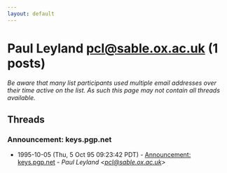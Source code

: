 ```yaml
---
layout: default
---
```


# Paul Leyland <pcl@sable.ox.ac.uk> (1 posts)

_Be aware that many list participants used multiple email addresses over their time active on the list. As such this page may not contain all threads available._

## Threads

### Announcement: keys.pgp.net
+ 1995-10-05 (Thu, 5 Oct 95 09:23:42 PDT) - [Announcement: keys.pgp.net](/archive/1995/10/266e9ebf52ca66c6d12a23e1e3852690c3bcab1805f1f1adf27ce76cef3429c2) - _Paul Leyland \<pcl@sable.ox.ac.uk\>_

